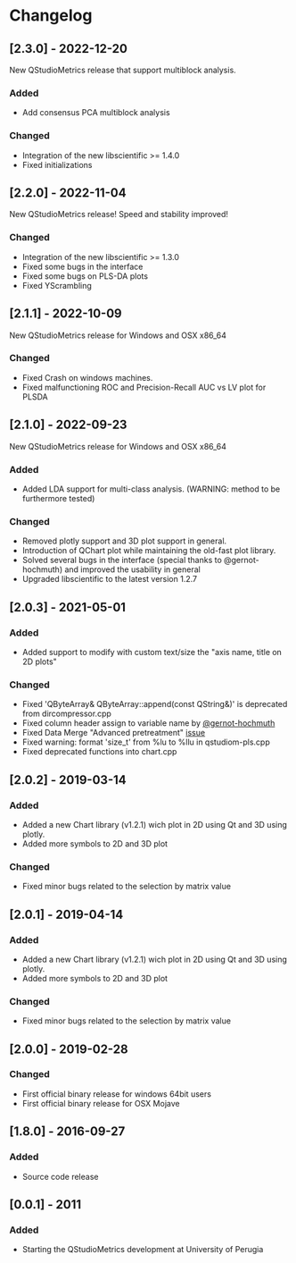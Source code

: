 # Changelog

## [2.3.0] - 2022-12-20

New QStudioMetrics release that support multiblock analysis.

### Added

- Add consensus PCA multiblock analysis

### Changed

- Integration of the new libscientific >= 1.4.0
- Fixed initializations

## [2.2.0] - 2022-11-04

New QStudioMetrics release!
Speed and stability improved!

### Changed

- Integration of the new libscientific >= 1.3.0
- Fixed some bugs in the interface
- Fixed some bugs on PLS-DA plots
- Fixed YScrambling

## [2.1.1] - 2022-10-09

New QStudioMetrics release for Windows and OSX x86_64

### Changed

- Fixed Crash on windows machines.
- Fixed malfunctioning ROC and Precision-Recall AUC vs LV plot for PLSDA

## [2.1.0] - 2022-09-23

New QStudioMetrics release for Windows and OSX x86_64

### Added

- Added LDA support for multi-class analysis. (WARNING: method to be furthermore tested)

### Changed

- Removed plotly support and 3D plot support in general.
- Introduction of QChart plot while maintaining the old-fast plot library.
- Solved several bugs in the interface (special thanks to @gernot-hochmuth) and improved the usability in general
- Upgraded libscientific to the latest version 1.2.7

## [2.0.3] - 2021-05-01

### Added

- Added support to modify with custom text/size the "axis name, title on 2D plots"

### Changed

- Fixed 'QByteArray& QByteArray::append(const QString&)' is deprecated from dircompressor.cpp
- Fixed column header assign to variable name by [@gernot-hochmuth](https://github.com/gmrandazzo/QStudioMetrics/pull/2)
- Fixed Data Merge "Advanced pretreatment" [issue](https://github.com/gmrandazzo/QStudioMetrics/issues/3)
- Fixed warning: format 'size_t' from %lu to %llu in qstudiom-pls.cpp
- Fixed deprecated functions into chart.cpp

## [2.0.2] - 2019-03-14

### Added

- Added a new Chart library (v1.2.1) wich plot in 2D using Qt and 3D using plotly.
- Added more symbols to 2D and 3D plot

### Changed

- Fixed minor bugs related to the selection by matrix value

## [2.0.1] - 2019-04-14

### Added

- Added a new Chart library (v1.2.1) wich plot in 2D using Qt and 3D using plotly.
- Added more symbols to 2D and 3D plot

### Changed

- Fixed minor bugs related to the selection by matrix value

## [2.0.0] - 2019-02-28

### Changed

- First official binary release for windows 64bit users
- First official binary release for OSX Mojave

## [1.8.0] - 2016-09-27

### Added

- Source code release

## [0.0.1] - 2011

### Added

- Starting the QStudioMetrics development at University of Perugia
